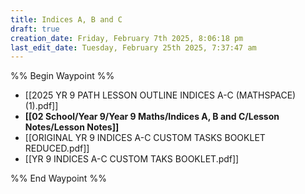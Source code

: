 ```yaml
---
title: Indices A, B and C
draft: true
creation_date: Friday, February 7th 2025, 8:06:18 pm
last_edit_date: Tuesday, February 25th 2025, 7:37:47 am
---
```


%% Begin Waypoint %%

- [[2025 YR 9 PATH LESSON OUTLINE INDICES A-C (MATHSPACE) (1).pdf]]
- **[[02 School/Year 9/Year 9 Maths/Indices A, B and C/Lesson Notes/Lesson Notes]]**
- [[ORIGINAL YR 9 INDICES A-C CUSTOM TASKS  BOOKLET REDUCED.pdf]]
- [[YR 9 INDICES A-C CUSTOM TAKS BOOKLET.pdf]]

%% End Waypoint %%
